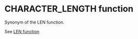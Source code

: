 # CHARACTER\_LENGTH function<a name="r_CHARACTER_LENGTH"></a>

Synonym of the LEN function\. 

See [LEN function](r_LEN.md) 
